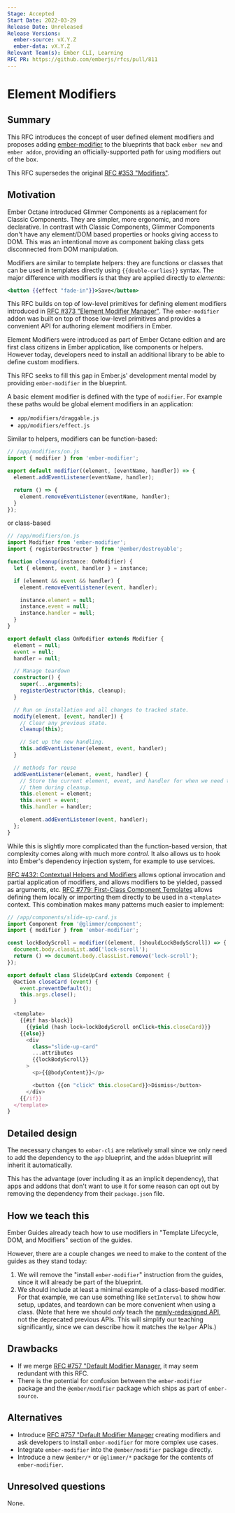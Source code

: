 ```yaml
---
Stage: Accepted
Start Date: 2022-03-29
Release Date: Unreleased
Release Versions:
  ember-source: vX.Y.Z
  ember-data: vX.Y.Z
Relevant Team(s): Ember CLI, Learning
RFC PR: https://github.com/emberjs/rfcs/pull/811
---
```


<!--- 
Directions for above: 

Stage: Leave as is
Start Date: Fill in with today's date, YYYY-MM-DD
Release Date: Leave as is
Release Versions: Leave as is
Relevant Team(s): Fill this in with the [team(s)](README.md#relevant-teams) to which this RFC applies
RFC PR: Fill this in with the URL for the Proposal RFC PR
-->

# Element Modifiers

## Summary

This RFC introduces the concept of user defined element modifiers and proposes
adding [ember-modifier](https://github.com/ember-modifier/ember-modifier)
to the blueprints that back `ember new` and `ember addon`, providing an
officially-supported path for using modifiers out of the box.

This RFC supersedes the original [RFC #353 "Modifiers"][rfc-0353].

## Motivation

Ember Octane introduced Glimmer Components as a replacement for Classic
Components. They are simpler, more ergonomic, and more declarative. In contrast
with Classic Components, Glimmer Components don't have any element/DOM based
properties or hooks giving access to DOM. This was an intentional move as
component baking class gets disconnected from DOM manipulation.

Modifiers are similar to template helpers: they are functions or classes that can be used
in templates directly using `{{double-curlies}}` syntax. The major difference with modifiers
is that they are applied directly to *elements*:

```handlebars
<button {{effect "fade-in"}}>Save</button>
```

This RFC builds on top of low-level primitives for defining element modifiers
introduced in [RFC #373 "Element Modifier Manager"][rfc-0373].
The `ember-modifier` addon was built on top of those low-level primitives and
provides a convenient API for authoring element modifiers in Ember.

Element Modifiers were introduced as part of Ember Octane edition and are first class citizens
in Ember application, like components or helpers. However today, developers need to install
an additional library to be able to define custom modifiers.

This RFC seeks to fill this gap in Ember.js' development mental model by
providing `ember-modifier` in the blueprint.

A basic element modifier is defined with the type of `modifier`.
For example these paths would be global element modifiers in an application:

* `app/modifiers/draggable.js`
* `app/modifiers/effect.js`

Similar to helpers, modifiers can be function-based:

```js
// /app/modifiers/on.js
import { modifier } from 'ember-modifier';

export default modifier((element, [eventName, handler]) => {
  element.addEventListener(eventName, handler);

  return () => {
    element.removeEventListener(eventName, handler);
  }
});
```

or class-based

```ts
// /app/modifiers/on.js
import Modifier from 'ember-modifier';
import { registerDestructor } from '@ember/destroyable';

function cleanup(instance: OnModifier) {
  let { element, event, handler } = instance;

  if (element && event && handler) {
    element.removeEventListener(event, handler);

    instance.element = null;
    instance.event = null;
    instance.handler = null;
  }
}

export default class OnModifier extends Modifier {
  element = null;
  event = null;
  handler = null;

  // Manage teardown
  constructor() {
    super(...arguments);
    registerDestructor(this, cleanup);
  }

  // Run on installation and all changes to tracked state.
  modify(element, [event, handler]) {
    // Clear any previous state.
    cleanup(this);

    // Set up the new handling.
    this.addEventListener(element, event, handler);
  }

  // methods for reuse
  addEventListener(element, event, handler) {
    // Store the current element, event, and handler for when we need to remove
    // them during cleanup.
    this.element = element;
    this.event = event;
    this.handler = handler;

    element.addEventListener(event, handler);
  };
}
```

While this is slightly more complicated than the function-based version,
that complexity comes along with much more *control*. It also allows us to hook
into Ember's dependency injection system, for example to use services.

[RFC #432: Contextual Helpers and Modifiers][rfc-0432] allows optional
invocation and partial application of modifiers, and allows modifiers to be
yielded, passed as arguments, etc. [RFC #779: First-Class Component
Templates][rfc-0779] allows defining them locally or importing them directly to
be used in a `<template>` context. This combination makes many patterns much
easier to implement:

```js
// /app/components/slide-up-card.js
import Component from '@glimmer/component';
import { modifier } from 'ember-modifier';

const lockBodyScroll = modifier((element, [shouldLockBodyScroll]) => {
  document.body.classList.add('lock-scroll');
  return () => document.body.classList.remove('lock-scroll');
});

export default class SlideUpCard extends Component {
  @action closeCard (event) {
    event.preventDefault();
    this.args.close();
  }

  <template>
    {{#if has-block}}
      {{yield (hash lock=lockBodyScroll onClick=this.closeCard)}}
    {{else}}
      <div
        class="slide-up-card"
        ...attributes
        {{lockBodyScroll}}
      >
        <p>{{@bodyContent}}</p>

        <button {{on "click" this.closeCard}}>Dismiss</button>
      </div>
    {{/if}}
  </template>
}
```

## Detailed design

The necessary changes to `ember-cli` are relatively small since we only need
to add the dependency to the `app` blueprint, and the `addon` blueprint will
inherit it automatically.

This has the advantage (over including it as an implicit dependency), that
apps and addons that don't want to use it for some reason can opt out by
removing the dependency from their `package.json` file.

## How we teach this

Ember Guides already teach how to use modifiers in "Template Lifecycle, DOM, and Modifiers"
section of the guides.

However, there are a couple changes we need to make to the content of the
guides as they stand today:

1. We will remove the "install `ember-modifier`" instruction from the guides,
   since it will already be part of the blueprint.
2. We should include at least a minimal example of a class-based modifier. For
   that example, we can use something like `setInterval` to show how setup,
   updates, and teardown can be more convenient when using a class.
   (Note that here we should *only* teach the [newly-redesigned API][v3.2.0], not
   the deprecated previous APIs. This will simplify our teaching significantly,
   since we can describe how it matches the `Helper` APIs.)

## Drawbacks

- If we merge [RFC #757 "Default Modifier Manager][rfc-0757],
  it may seem redundant with this RFC.
- There is the potential for confusion between the `ember-modifier` package and
  the `@ember/modifier` package which ships as part of `ember-source`.

## Alternatives

- Introduce [RFC #757 "Default Modifier Manager][rfc-0757]
  creating modifiers and ask developers to install `ember-modifier`
  for more complex use cases.
- Integrate `ember-modifier` into the `@ember/modifier` package directly.
- Introduce a new `@ember/*` or `@glimmer/*` package for the contents of
  `ember-modifier`.

## Unresolved questions

None.

[rfc-0353]: https://github.com/emberjs/rfcs/pull/353
[rfc-0373]: https://emberjs.github.io/rfcs/0373-Element-Modifier-Managers.html
[rfc-0432]: https://emberjs.github.io/rfcs/0432-contextual-helpers.html
[rfc-0757]: https://github.com/emberjs/rfcs/pull/757
[rfc-0779]: https://github.com/emberjs/rfcs/pull/779
[v3.2.0]: https://github.com/ember-modifier/ember-modifier/releases/tag/v3.2.0